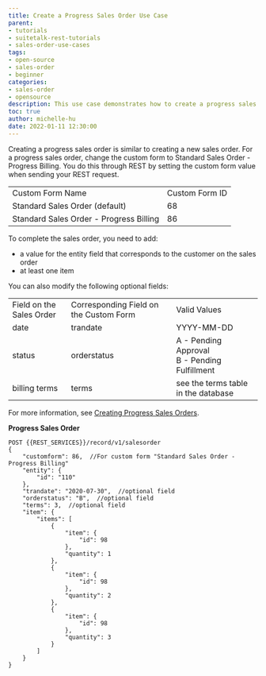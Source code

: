 ```yaml
---
title: Create a Progress Sales Order Use Case
parent:
- tutorials
- suitetalk-rest-tutorials
- sales-order-use-cases
tags:
- open-source
- sales-order
- beginner
categories:
- sales-order
- opensource
description: This use case demonstrates how to create a progress sales order.
toc: true
author: michelle-hu
date: 2022-01-11 12:30:00
---
```

Creating a progress sales order is similar to creating a new sales order. For a progress sales order, change the custom form to Standard Sales Order - Progress Billing. You do this through REST by setting the custom form value when sending your REST request.

<table>
  <tbody>
    <tr>
      <td> Custom Form Name </td>
      <td> Custom Form ID </td>
    </tr>
    <tr>
      <td> Standard Sales Order (default) </td>
      <td> 68 </td>
    </tr>
    <tr>
      <td> Standard Sales Order - Progress Billing </td>
      <td> 86 </td>
    </tr>
  </tbody>
</table>

To complete the sales order, you need to add:

- a value for the entity field that corresponds to the customer on the sales order
- at least one item

You can also modify the following optional fields:

<table>
  <tbody>
    <tr>
      <td> Field on the Sales Order </td>
      <td> Corresponding Field on the Custom Form </td>
      <td> Valid Values </td>
    </tr>
    <tr>
      <td> date </td>
      <td> trandate </td>
      <td> YYYY-MM-DD </td>
    </tr>
    <tr>
      <td> status </td>
      <td> orderstatus </td>
      <td> A - Pending Approval <br> B - Pending Fulfillment </td>
    </tr>
    <tr>
      <td> billing terms </td>
      <td> terms </td>
      <td> see the terms table in the database </td>
    </tr>
  </tbody>
</table>

For more information, see [Creating Progress Sales Orders](https://docs.oracle.com/en/cloud/saas/netsuite/ns-online-help/section_N1221802.html).

**Progress Sales Order**

<!-- {% raw %} -->
```
POST {{REST_SERVICES}}/record/v1/salesorder
{
    "customform": 86,  //For custom form "Standard Sales Order - Progress Billing"
    "entity": {
        "id": "110"
    },
    "trandate": "2020-07-30",  //optional field
    "orderstatus": "B",  //optional field
    "terms": 3,  //optional field
    "item": {
        "items": [
            {
                "item": {
                    "id": 98
                },
                "quantity": 1
            },
            {
                "item": {
                    "id": 98
                },
                "quantity": 2
            },
            {
                "item": {
                    "id": 98
                },
                "quantity": 3
            } 
        ]
    }
}
```
<!-- {% endraw %} -->